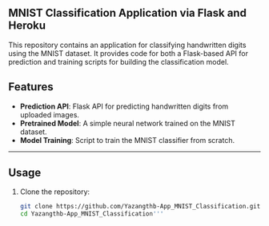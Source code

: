 ## MNIST Classification Application via Flask and Heroku

This repository contains an application for classifying handwritten digits using the MNIST dataset. It provides code for both a Flask-based API for prediction and training scripts for building the classification model.


## Features

- **Prediction API**: Flask API for predicting handwritten digits from uploaded images.
- **Pretrained Model**: A simple neural network trained on the MNIST dataset.
- **Model Training**: Script to train the MNIST classifier from scratch.

---

## Usage
1. Clone the repository:
   ```bash
   git clone https://github.com/Yazangthb-App_MNIST_Classification.git
   cd Yazangthb-App_MNIST_Classification'''
